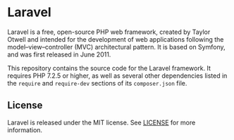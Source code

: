 
# Laravel

Laravel is a free, open-source PHP web framework, created by Taylor Otwell and intended for the development of web applications following the model–view–controller (MVC) architectural pattern. It is based on Symfony, and was first released in June 2011.

This repository contains the source code for the Laravel framework. It requires PHP 7.2.5 or higher, as well as several other dependencies listed in the `require` and `require-dev` sections of its `composer.json` file.

## License

Laravel is released under the MIT license. See [LICENSE](LICENSE) for more information.
